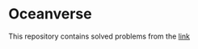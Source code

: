 # Oceanverse
This repository contains solved problems from the [link](https://sudarshansudarshan.github.io/codershigh/oceanverse/)
